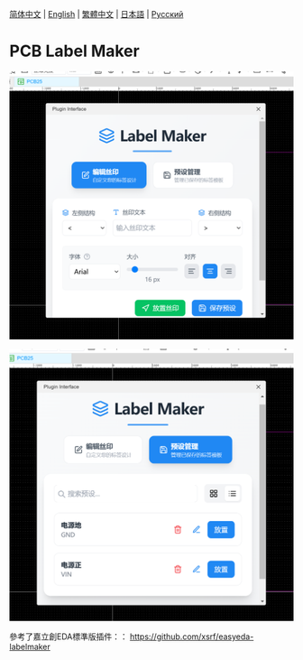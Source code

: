 [简体中文](./README.md) | [English](./README.en.md) | [繁體中文](#) | [日本語](./README.ja.md) | [Русский](./README.ru.md)

# PCB Label Maker

![pic1](./images/plugin1.png)

![pic2](./images/plugin2.png)

參考了嘉立創EDA標準版插件：： https://github.com/xsrf/easyeda-labelmaker
